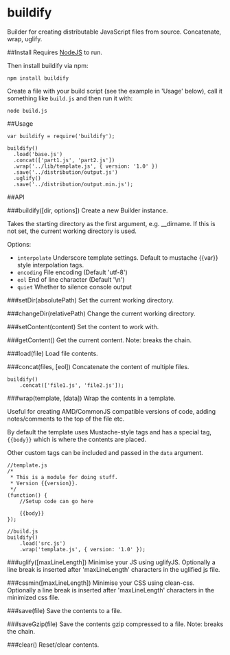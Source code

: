 buildify
===

Builder for creating distributable JavaScript files from source. Concatenate, wrap, uglify.


##Install
Requires [NodeJS](http://nodejs.org/#download) to run.

Then install buildify via npm:

    npm install buildify

Create a file with your build script (see the example in 'Usage' below), call it something like `build.js` and then run it with:

    node build.js
  

##Usage

    var buildify = require('buildify');
    
    buildify()
      .load('base.js')
      .concat(['part1.js', 'part2.js'])
      .wrap('../lib/template.js', { version: '1.0' })
      .save('../distribution/output.js')
      .uglify()
      .save('../distribution/output.min.js');


##API

###buildify([dir, options])
Create a new Builder instance.

Takes the starting directory as the first argument, e.g. __dirname. If this is not set, the current working directory is used.

Options:
- `interpolate`   Underscore template settings. Default to mustache {{var}} style interpolation tags.
- `encoding`      File encoding (Default 'utf-8')
- `eol`           End of line character (Default '\n')
- `quiet`         Whether to silence console output


###setDir(absolutePath)
Set the current working directory.


###changeDir(relativePath)
Change the current working directory.


###setContent(content)
Set the content to work with.


###getContent()
Get the current content. Note: breaks the chain.


###load(file)
Load file contents.


###concat(files, [eol])
Concatenate the content of multiple files.

    buildify()
        .concat(['file1.js', 'file2.js']);


###wrap(template, [data])
Wrap the contents in a template.

Useful for creating AMD/CommonJS compatible versions of code, adding notes/comments to the top of the file etc.

By default the template uses Mustache-style tags and has a special tag, `{{body}}` which is where the contents are placed.

Other custom tags can be included and passed in the `data` argument.

    //template.js
    /*
     * This is a module for doing stuff.
     * Version {{version}}.
     */
    (function() {
        //Setup code can go here
        
        {{body}}
    });
    
    //build.js
    buildify()
        .load('src.js')
        .wrap('template.js', { version: '1.0' });


###uglify([maxLineLength])
Minimise your JS using uglifyJS.
Optionally a line break is inserted after 'maxLineLength' characters in the uglified js file.


###cssmin([maxLineLength])
Minimise your CSS using clean-css.
Optionally a line break is inserted after 'maxLineLength' characters in the minimized css file.


###save(file)
Save the contents to a file.


###saveGzip(file)
Save the contents gzip compressed to a file. Note: breaks the chain.


###clear()
Reset/clear contents.

